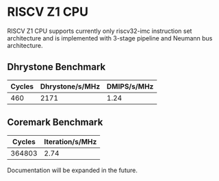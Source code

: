 # RISCV Z1 CPU #

RISCV Z1 CPU supports currently only riscv32-imc instruction set architecture and is implemented with 3-stage pipeline and Neumann bus architecture.

## Dhrystone Benchmark ##
| Cycles | Dhrystone/s/MHz | DMIPS/s/MHz |
| ------ | --------------- | ----------- |
|    460 |            2171 |        1.24 |

## Coremark Benchmark ##
| Cycles | Iteration/s/MHz |
| ------ | --------------- |
| 364803 |            2.74 |

Documentation will be expanded in the future.
